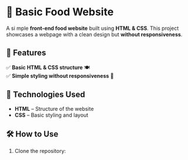 # 🍕 Basic Food Website   

A si mple **front-end food website** built using **HTML & CSS**. This project showcases a webpage with a clean design but **without responsiveness**.  
     
## 🚀 Features   
✅ **Basic HTML & CSS structure** 🍽️  
✅ **Simple styling without responsiveness** 🎨  
    
## 📂 Technologies Used   
- **HTML** – Structure of the website  
- **CSS** – Basic styling and layout  

## 🛠️ How to Use  
1. Clone the repository:  
   ```sh

